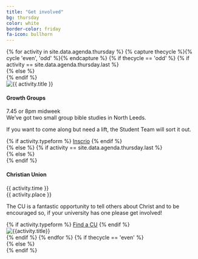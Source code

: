 ```yaml
---
title: "Get involved"
bg: thursday
color: white
border-color: friday
fa-icon: bullhorn
---
```


<div class="section-lines section-top section-left"></div>
{% for activity in site.data.agenda.thursday %}
  {% capture thecycle %}{% cycle 'even', 'odd' %}{% endcapture %}
  {% if thecycle == 'odd' %}
  {% if activity == site.data.agenda.thursday.last %}
  <div class="activity section-left">
  {% else %}
  <div class="activity section-left section-bottom">
  {% endif %}
    <div class="row activity-info-wrapper valign-wrapper">
      <div class="col m3 activity-img valign">
        <img  src="img/{{ activity.image }}" alt="{{ activity.title }}">
      </div>
      <div class="col m9 activity-info">
        <h4 class="activity-title">Growth Groups</h4>
        <div class="col s12 activity-time">
          <i class="fa fa-clock-o"></i> <span> 7.45 or 8pm midweek </span>
        </div>
        <div class="col s12 activity-place">
          <i class="fa fa-map-marker"></i> <span> We’ve got two small group bible studies in North Leeds. </span>
        </div>
        <p class="col m12 activity-desc"> If you want to come along but need a lift, the Student Team will sort it out. </p>
        {% if activity.typeform %}
        <a class="waves-effect waves-light btn bg-{{ page.border-color }}" href="{{ activity.typeform }}" target="blank">Inscrio</a>
        {% endif %}
      </div>
    </div>
  </div>
  {% else %}
  {% if activity == site.data.agenda.thursday.last %}
  <div class="activity section-right">
  {% else %}
  <div class="activity section-right section-bottom">
  {% endif %}
    <div class="row activity-info-wrapper valign-wrapper">
      <div class="col m9 activity-info">
        <h4 class="activity-title"> Christian Union </h4>
        <div class="col s12 activity-time">
          <i class="fa fa-clock-o"></i> <span> {{ activity.time }} </span>
        </div>
        <div class="col s12 activity-place">
          <i class="fa fa-map-marker"></i> <span> {{ activity.place }} </span>
        </div>
        <p class="col m12 activity-desc"> The CU is a fantastic opportunity to tell others about Christ and to be encouraged so, if your university has one please get involved! </p>
        {% if activity.typeform %}
        <a class="waves-effect waves-light btn bg-{{ page.border-color }}" href="https://www.uccf.org.uk/search?q=leeds" target="blank">Find a CU</a>
        {% endif %}
      </div>
      <div class="col m3 activity-img valign">
        <img  src="img/{{ activity.image }}" alt="{{activity.title}}">
      </div>
    </div>
  </div>
  {% endif %}
{% endfor %}
{% if thecycle == 'even' %}
<div class="section-lines section-bottom section-left"></div>
  {% else %}
<div class="section-lines section-bottom section-right"></div>
{% endif %}

